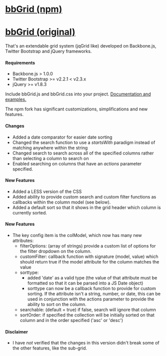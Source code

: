 [bbGrid (npm)](http://github.com/npm-it/bbGrid)
====================

[bbGrid (original)](http://direct-fuel-injection.github.com/bbGrid/)
====================
That's an extendable grid system (jqGrid like) developed on Backbone.js, Twitter Bootstrap and jQuery frameworks.

#### Requirements
- Backbone.js > 1.0.0
- Twitter Bootstrap >= v2.2.1 < v2.3.x
- jQuery >= v1.8.3

Include bbGrid.js and bbGrid.css into your project. 
[Documentation and examples.](http://direct-fuel-injection.github.com/bbGrid/)

The npm fork has significant customizations, simplifications and new features.

#### Changes
- Added a date comparator for easier date sorting
- Changed the search function to use a *startsWith* paradigm instead of matching anywhere within the string
- Changed search to search across all of the specified columns rather than selecting a column to search on
- Enabled searching on columns that have an *actions* parameter specified.

#### New Features
- Added a LESS version of the CSS
- Added ability to provide custom search and custom filter functions as callbacks within the column model (see below).
- Added a default sort so that it shows in the grid header which column is currently sorted.

#### New Features
- The key config item is the colModel, which now has many new attributes:
 	- filterOptions: (array of strings) provide a custom list of options for the filter dropdown on the column. 
	- customFilter: callback function with signature (model, value) which should return true if the model attribute for the column matches the value
	- sorttype: 
		- added 'date' as a valid type (the value of that attribute must be formatted so that it can be parsed into a JS Date object)
		- sorttype can now be a callback function to provide for custom sorting. If the attribute isn't a string, number, or date, this can be used in conjunction with the actions parameter to provide the ability to sort on the column.
	- searchable: (default = true) if false, search will ignore that column
	- sortOrder: if specified the collection will be initially sorted on that column and in the order specified ('asc' or 'desc')


#### Disclaimer
- I have *not* verified that the changes in this version didn't break some of the other features, like the sub-grid.


